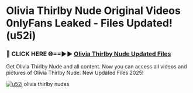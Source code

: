 # Olivia Thirlby Nude Original Videos 0nlyFans Leaked - Files Updated! (u52i)

<h3>🔴 CLICK HERE 🌐==►► <a href="https://tinyurl.com/yc6ubb5a" rel="nofollow">Olivia Thirlby Nude Updated Files</a></h3>

Get Olivia Thirlby Nude and all content. Now you can access all videos and pictures of Olivia Thirlby Nude. New Updated Files 2025!

[![u52i](https://i.imgur.com/7eu0CRL.gif)](https://tinyurl.com/yc6ubb5a)
olivia thirlby nudes